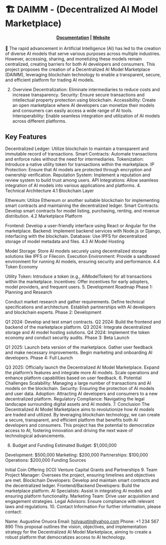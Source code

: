 # 🏗 DAIMM - (Decentralized AI Model Marketplace)

<h4 align="center">
  <a href="https://docs.scaffoldeth.io">Documentation</a> |
  <a href="https://scaffoldeth.io">Website</a>
</h4>

🧪 The rapid advancement in Artificial Intelligence (AI) has led to the creation of diverse AI models that serve various purposes across multiple industries. However, accessing, sharing, and monetizing these models remain centralized, creating barriers for both AI developers and consumers. This project proposes the creation of a Decentralized AI Model Marketplace (DAIMM), leveraging blockchain technology to enable a transparent, secure, and efficient platform for trading AI models.

2. Overview
Decentralization: Eliminate intermediaries to reduce costs and increase transparency.
Security: Ensure secure transactions and intellectual property protection using blockchain.
Accessibility: Create an open marketplace where AI developers can monetize their models and consumers can easily access a wide range of AI tools.
Interoperability: Enable seamless integration and utilization of AI models across different platforms.

## Key Features
Decentralized Ledger: Utilize blockchain to maintain a transparent and immutable record of transactions.
Smart Contracts: Automate transactions and enforce rules without the need for intermediaries.
Tokenization: Introduce a native utility token for transactions within the marketplace.
IP Protection: Ensure that AI models are protected through encryption and ownership verification.
Reputation System: Implement a reputation and review system to build trust among users.
API Integrations: Allow seamless integration of AI models into various applications and platforms.
4. Technical Architecture
4.1 Blockchain Layer

Ethereum: Utilize Ethereum or another suitable blockchain for implementing smart contracts and maintaining the decentralized ledger.
Smart Contracts: Develop smart contracts for model listing, purchasing, renting, and revenue distribution.
4.2 Marketplace Platform

Frontend: Develop a user-friendly interface using React or Angular for the marketplace.
Backend: Implement backend services with Node.js or Django, interfacing with the blockchain.
Database: Use IPFS for decentralized storage of model metadata and files.
4.3 AI Model Hosting

Model Storage: Store AI models securely using decentralized storage solutions like IPFS or Filecoin.
Execution Environment: Provide a sandboxed environment for running AI models, ensuring security and performance.
4.4 Token Economy

Utility Token: Introduce a token (e.g., AIModelToken) for all transactions within the marketplace.
Incentives: Offer incentives for early adopters, model providers, and frequent users.
5. Development Roadmap
Phase 1: Planning and Research

Conduct market research and gather requirements.
Define technical specifications and architecture.
Establish partnerships with AI developers and blockchain experts.
Phase 2: Development

Q1 2024: Develop and test smart contracts.
Q2 2024: Build the frontend and backend of the marketplace platform.
Q3 2024: Integrate decentralized storage and AI model hosting solutions.
Q4 2024: Implement the token economy and conduct security audits.
Phase 3: Beta Launch

Q1 2025: Launch beta version of the marketplace.
Gather user feedback and make necessary improvements.
Begin marketing and onboarding AI developers.
Phase 4: Full Launch

Q3 2025: Officially launch the Decentralized AI Model Marketplace.
Expand the platform’s features and integrate more AI models.
Scale operations and enhance platform capabilities based on user feedback.
6. Potential Challenges
Scalability: Managing a large number of transactions and AI models on the blockchain.
Security: Ensuring the protection of AI models and user data.
Adoption: Attracting AI developers and consumers to a new decentralized platform.
Regulatory Compliance: Navigating the legal landscape surrounding digital assets and AI models.
7. Conclusion
The Decentralized AI Model Marketplace aims to revolutionize how AI models are traded and utilized. By leveraging blockchain technology, we can create a secure, transparent, and efficient platform that benefits both AI developers and consumers. This project has the potential to democratize access to AI, fostering innovation and driving the next wave of technological advancements.

8. Budget and Funding
Estimated Budget: $1,000,000

Development: $500,000
Marketing: $200,000
Partnerships: $100,000
Operations: $200,000
Funding Sources

Initial Coin Offering (ICO)
Venture Capital
Grants and Partnerships
9. Team
Project Manager: Oversees the project, ensuring timelines and objectives are met.
Blockchain Developers: Develop and maintain smart contracts and the decentralized ledger.
Frontend/Backend Developers: Build the marketplace platform.
AI Specialists: Assist in integrating AI models and ensuring platform functionality.
Marketing Team: Drive user acquisition and engagement strategies.
Legal Advisors: Ensure compliance with relevant laws and regulations.
10. Contact Information
For further information, please contact:

Name: Augustine Onuora
Email: <holyaustin@yahoo.com>
Phone: +1 234 567 890
This proposal outlines the vision, objectives, and implementation strategy for the Decentralized AI Model Marketplace, aiming to create a robust platform that democratizes access to AI technology.
